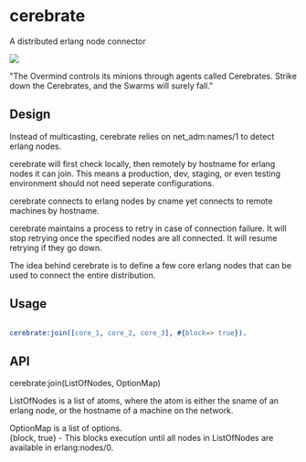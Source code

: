 # cerebrate
A distributed erlang node connector

<img src="http://i.imgur.com/YNlDX6N.gif"/>

"The Overmind controls its minions through agents called Cerebrates. Strike down the Cerebrates, and the Swarms will surely fall."

## Design
Instead of multicasting, cerebrate relies on net_adm:names/1 to detect erlang nodes.  

cerebrate will first check locally, then remotely by hostname for erlang nodes it can join.  This means a production, dev, staging, or even testing environment should not need seperate configurations.  

cerebrate connects to erlang nodes by cname yet connects to remote machines by hostname.    

cerebrate maintains a process to retry in case of connection failure.  It will stop retrying once the specified nodes are all connected. It will resume retrying if they go down.  

The idea behind cerebrate is to define a few core erlang nodes that can be used to connect the entire distribution.  

## Usage

```erlang

cerebrate:join([core_1, core_2, core_3], #{block=> true}).
```

## API
cerebrate:join(ListOfNodes, OptionMap)

ListOfNodes is a list of atoms, where the atom is either the sname of an erlang node, or the hostname of a machine on the network.

OptionMap is a list of options.  
    {block, true} - This blocks execution until all nodes in ListOfNodes are available in erlang:nodes/0.